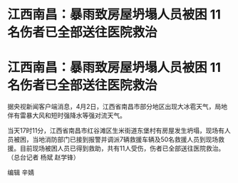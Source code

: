 # 江西南昌：暴雨致房屋坍塌人员被困 11名伤者已全部送往医院救治

# 江西南昌：暴雨致房屋坍塌人员被困 11名伤者已全部送往医院救治

据央视新闻客户端消息，4月2日，江西省南昌市部分地区出现大冰雹天气，局地伴有雷暴大风和短时强降水等强对流天气。

当天17时11分，江西省南昌市红谷滩区生米街道东堡村有房屋发生坍塌，现场有人员被困，当地消防部门已接到报警并调派7辆救援车辆及50名救援人员到现场救援。目前现场被困人员已得到救助，共有11人受伤，伤者已全部送往医院救治。（总台记者
杨斌 赵学锋）

编辑 辛婧

